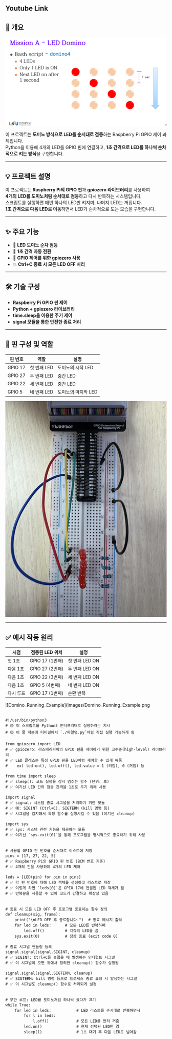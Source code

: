 ## Youtube Link


## 📘 개요

![LED_Domino_Mission](../Images/LED_Domino_Mission.png)

이 프로젝트는 **도미노 방식으로 LED를 순서대로 점등**하는 Raspberry Pi GPIO 제어 과제입니다.  
Python을 이용해 4개의 LED를 GPIO 핀에 연결하고, **1초 간격으로 LED를 하나씩 순차적으로 켜는 방식**을 구현합니다.

---

## 💡 프로젝트 설명

이 프로젝트는 **Raspberry Pi의 GPIO 핀**과 **gpiozero 라이브러리**를 사용하여  
**4개의 LED를 도미노처럼 순서대로 점등**하고 다시 반복하는 시스템입니다.  
스크립트를 실행하면 매번 하나의 LED만 켜지며, 나머지 LED는 꺼집니다.  
**1초 간격으로 다음 LED로 이동**하면서 LED가 순차적으로 도는 모습을 구현합니다.

---

## ✨ 주요 기능

- 🔁 **LED 도미노 순차 점등**
- 🧠 **1초 간격 자동 전환**
- 🔌 **GPIO 제어를 위한 gpiozero 사용**
- 💥 **Ctrl+C 종료 시 모든 LED OFF 처리**

---

## 🛠️ 기술 구성

- **Raspberry Pi GPIO 핀 제어**
- **Python + gpiozero 라이브러리**
- **time.sleep을 이용한 주기 제어**
- **signal 모듈을 통한 안전한 종료 처리**

---

## 📍 핀 구성 및 역할

| 핀 번호  | 역할            | 설명                          |
|----------|-----------------|-------------------------------|
| GPIO 17  | 첫 번째 LED      | 도미노의 시작 LED              |
| GPIO 27  | 두 번째 LED     | 중간 LED                       |
| GPIO 22  | 세 번째 LED     | 중간 LED                       |
| GPIO 5   | 네 번째 LED     | 도미노의 마지막 LED           |

![LED_Domino_PinMap](../Images/3_Bits_PinMap.jpg)

---

## ✅ 예시 작동 원리

| 시점         | 점등된 LED 위치 | 설명                         |
|--------------|------------------|------------------------------|
| 첫 1초        | GPIO 17 (1번째)  | 첫 번째 LED ON               |
| 다음 1초      | GPIO 27 (2번째)  | 두 번째 LED ON              |
| 다음 1초      | GPIO 22 (3번째)  | 세 번째 LED ON              |
| 다음 1초      | GPIO 5 (4번째)   | 네 번째 LED ON              |
| 다시 루프     | GPIO 17 (1번째)  | 순환 반복                    |

![Domino_Running_Example](Images/Domino_Running_Example.png






```

#!/usr/bin/python3
# 🟡 이 스크립트를 Python3 인터프리터로 실행하라는 지시
# 🟡 이 줄 덕분에 터미널에서 `./파일명.py`처럼 직접 실행 가능하게 됨

from gpiozero import LED
# ✅ gpiozero: 라즈베리파이의 GPIO 핀을 제어하기 위한 고수준(high-level) 라이브러리
# ✅ LED 클래스는 특정 GPIO 핀을 LED처럼 제어할 수 있게 해줌
#    ex) led.on(), led.off(), led.value = 1 (켜짐), 0 (꺼짐) 등

from time import sleep
# ✅ sleep(): 코드 실행을 잠시 멈추는 함수 (단위: 초)
# ✅ 여기선 LED 간의 점등 간격을 1초로 두기 위해 사용

import signal
# ✅ signal: 시스템 종료 시그널을 처리하기 위한 모듈
# ✅ 예: SIGINT (Ctrl+C), SIGTERM (kill 명령 등)
# ✅ 시그널을 감지해서 특정 함수를 실행시킬 수 있음 (여기선 cleanup)

import sys
# ✅ sys: 시스템 관련 기능을 제공하는 모듈
# ✅ 여기선 `sys.exit(0)`을 통해 프로그램을 명시적으로 종료하기 위해 사용


# 사용할 GPIO 핀 번호를 순서대로 리스트에 저장
pins = [17, 27, 22, 5]
# ✅ Raspberry Pi의 GPIO 핀 번호 (BCM 번호 기준)
# ✅ 4개의 핀을 사용하여 4개의 LED 제어

leds = [LED(pin) for pin in pins]
# ✅ 각 핀 번호에 대해 LED 객체를 생성하고 리스트로 저장
# ✅ 이렇게 하면 `leds[0]`은 GPIO 17에 연결된 LED 객체가 됨
# ✅ 반복문을 사용할 수 있어 코드가 간결하고 확장성 있음


# 종료 시 모든 LED OFF 후 프로그램 종료하는 함수 정의
def cleanup(sig, frame):
    print("\nLED OFF 후 종료합니다.")  # 종료 메시지 출력
    for led in leds:      # 모든 LED를 반복하며
        led.off()         # 각각의 LED를 끔
    sys.exit(0)           # 정상 종료 (exit code 0)

# 종료 시그널 핸들링 등록
signal.signal(signal.SIGINT, cleanup)
# ✅ SIGINT: Ctrl+C를 눌렀을 때 발생하는 인터럽트 시그널
# ✅ 이 시그널이 오면 위에서 정의한 cleanup() 함수가 실행됨

signal.signal(signal.SIGTERM, cleanup)
# ✅ SIGTERM: kill 명령 등으로 프로세스 종료 요청 시 발생하는 시그널
# ✅ 이 시그널도 cleanup() 함수로 처리되게 설정


# 무한 루프: LED를 도미노처럼 하나씩 켰다가 끄기
while True:
    for led in leds:           # LED 리스트를 순서대로 반복하면서
        for l in leds:
            l.off()            # 모든 LED를 먼저 꺼줌
        led.on()               # 현재 선택된 LED만 켬
        sleep(1)               # 1초 대기 후 다음 LED로 넘어감

```
